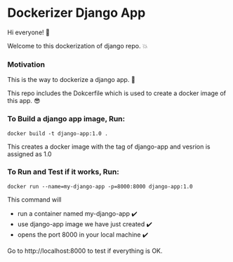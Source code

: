 # Dockerizer Django App
Hi everyone! :wave:

Welcome to this dockerization of django repo. :boom:
### Motivation
This is the way to dockerize a django app. :star_struck:

This repo includes the Dokcerfile which is used to create a docker image of this app. :sunglasses:
### To Build a django app image, Run:
`docker build -t django-app:1.0 .`

This creates a docker image with the tag of django-app and vesrion is assigned as 1.0

### To Run and Test if it works, Run:
`docker run --name=my-django-app -p=8000:8000 django-app:1.0`

This command will 
  - run a container named my-django-app :heavy_check_mark:
  - use django-app image we have just created :heavy_check_mark:
  - opens the port 8000 in your local machine :heavy_check_mark:

Go to http://localhost:8000 to test if everything is OK.

